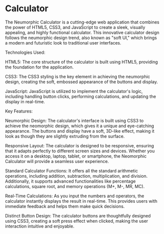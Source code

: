 # Calculator
The Neumorphic Calculator is a cutting-edge web application that combines the power of HTML5, CSS3, and JavaScript to create a sleek, visually appealing, and highly functional calculator. This innovative calculator design follows the neumorphic design trend, also known as "soft UI," which brings a modern and futuristic look to traditional user interfaces.

Technologies Used:

HTML5: The core structure of the calculator is built using HTML5, providing the foundation for the application.

CSS3: The CSS3 styling is the key element in achieving the neumorphic design, creating the soft, embossed appearance of the buttons and display.

JavaScript: JavaScript is utilized to implement the calculator's logic, including handling button clicks, performing calculations, and updating the display in real-time.

Key Features:

Neumorphic Design: The calculator's interface is built using CSS3 to achieve the neomorphic design, which gives it a unique and eye-catching appearance. The buttons and display have a soft, 3D-like effect, making it look as though they are slightly extruding from the surface.

Responsive Layout: The calculator is designed to be responsive, ensuring that it adapts perfectly to different screen sizes and devices. Whether you access it on a desktop, laptop, tablet, or smartphone, the Neomorphic Calculator will provide a seamless user experience.

Standard Calculator Functions: It offers all the standard arithmetic operations, including addition, subtraction, multiplication, and division. Additionally, it supports advanced functionalities like percentage calculations, square root, and memory operations (M+, M-, MR, MC).

Real-Time Calculations: As you input the numbers and operators, the calculator instantly displays the result in real-time. This provides users with immediate feedback and helps them make quick decisions.

Distinct Button Design: The calculator buttons are thoughtfully designed using CSS3, creating a soft press effect when clicked, making the user interaction intuitive and enjoyable.
